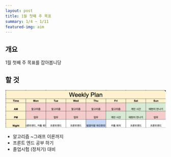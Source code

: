```yaml
---
layout: post
title: 1월 첫째 주 목표
summary: 1/4 ~ 1/11
featured-img: aim
---
```


## 개요

1월 첫째 주 목표를 잡아봅니당

## 할 것

![schedule](./schedule1.png)

- 알고리즘 ~그래프 이론까지
- 프론트 엔드 공부 하기
- 졸업시험 (정처기) 대비
